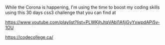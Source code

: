 While the Corona is happening, I'm using the time to boost my coding skills using this 30 days css3 challenge that you can find at 

https://www.youtube.com/playlist?list=PLWKjhJtqVAbl1AfjiGyYxwpdAPi5v-1OU

https://codecollege.ca/

